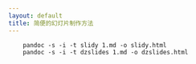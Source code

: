 ```yaml
---
layout: default
title: 简便的幻灯片制作方法
---
```


        pandoc -s -i -t slidy 1.md -o slidy.html
        pandoc -s -i -t dzslides 1.md -o dzslides.html
